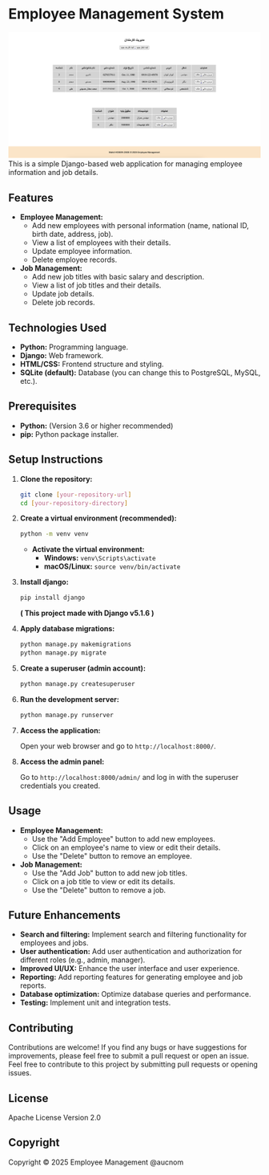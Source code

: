# Employee Management System

![employeemanagement Image](employeemanagement.png)
This is a simple Django-based web application for managing employee information and job details.

## Features

* **Employee Management:**
    * Add new employees with personal information (name, national ID, birth date, address, job).
    * View a list of employees with their details.
    * Update employee information.
    * Delete employee records.
* **Job Management:**
    * Add new job titles with basic salary and description.
    * View a list of job titles and their details.
    * Update job details.
    * Delete job records.

## Technologies Used

* **Python:** Programming language.
* **Django:** Web framework.
* **HTML/CSS:** Frontend structure and styling.
* **SQLite (default):** Database (you can change this to PostgreSQL, MySQL, etc.).

## Prerequisites

* **Python:** (Version 3.6 or higher recommended)
* **pip:** Python package installer.

## Setup Instructions

1.  **Clone the repository:**

    ```bash
    git clone [your-repository-url]
    cd [your-repository-directory]
    ```

2.  **Create a virtual environment (recommended):**

    ```bash
    python -m venv venv
    ```

    * **Activate the virtual environment:**
        * **Windows:** `venv\Scripts\activate`
        * **macOS/Linux:** `source venv/bin/activate`

3.  **Install django:**

    ```bash
    pip install django
    ```

    **( This project made with Django v5.1.6 )**

4.  **Apply database migrations:**

    ```bash
    python manage.py makemigrations
    python manage.py migrate
    ```

5.  **Create a superuser (admin account):**

    ```bash
    python manage.py createsuperuser
    ```

6.  **Run the development server:**

    ```bash
    python manage.py runserver
    ```

7.  **Access the application:**

    Open your web browser and go to `http://localhost:8000/`.

8.  **Access the admin panel:**

    Go to `http://localhost:8000/admin/` and log in with the superuser credentials you created.

## Usage

* **Employee Management:**
    * Use the "Add Employee" button to add new employees.
    * Click on an employee's name to view or edit their details.
    * Use the "Delete" button to remove an employee.
* **Job Management:**
    * Use the "Add Job" button to add new job titles.
    * Click on a job title to view or edit its details.
    * Use the "Delete" button to remove a job.

## Future Enhancements

* **Search and filtering:** Implement search and filtering functionality for employees and jobs.
* **User authentication:** Add user authentication and authorization for different roles (e.g., admin, manager).
* **Improved UI/UX:** Enhance the user interface and user experience.
* **Reporting:** Add reporting features for generating employee and job reports.
* **Database optimization:** Optimize database queries and performance.
* **Testing:** Implement unit and integration tests.

## Contributing

Contributions are welcome! If you find any bugs or have suggestions for improvements, please feel free to submit a pull request or open an issue.
Feel free to contribute to this project by submitting pull requests or opening issues.

## License

Apache License Version 2.0

## Copyright

Copyright &copy; 2025 Employee Management @aucnom
